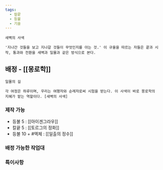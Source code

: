 ```yaml
---
tags:
  - 칼끝
  - 등불
  - 기술
---
```


```
새벽의 사색

'지나간 것들을 보고 지나갈 것들이 무엇인지를 아는 것.' 이 규율을 따르는 자들은 끝과 시작, 통과와 전환을 새벽과 일몰과 같은 방식으로 본다.
```


## 배정 - [[몽로학]]

```
일몰의 길

각 여정은 하루이며, 우리는 여행자와 순례자로써 시험을 받는다. 이 사색이 바로 몽로학의 지혜가 맡는 역할이다. [새벽의 사색]
```

### 제작 가능

* 등불 5 : [[아이겐그라우]]
* 칼끝 5 : [[토르그의 정화]]
* 등불 10 + #액체 : [[일출의 정수]]

### 배정 가능한 작업대



### 특이사항

